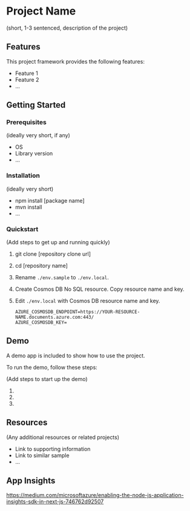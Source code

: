 # Project Name

(short, 1-3 sentenced, description of the project)

## Features

This project framework provides the following features:

* Feature 1
* Feature 2
* ...

## Getting Started

### Prerequisites

(ideally very short, if any)

- OS
- Library version
- ...

### Installation

(ideally very short)

- npm install [package name]
- mvn install
- ...

### Quickstart
(Add steps to get up and running quickly)

1. git clone [repository clone url]
2. cd [repository name]
1. Rename `./env.sample` to `./env.local`.
1. Create Cosmos DB No SQL resource. Copy resource name and key.
1. Edit `./env.local` with Cosmos DB resource name and key.

    ```
    AZURE_COSMOSDB_ENDPOINT=https://YOUR-RESOURCE-NAME.documents.azure.com:443/
    AZURE_COSMOSDB_KEY=
    ```


## Demo

A demo app is included to show how to use the project.

To run the demo, follow these steps:

(Add steps to start up the demo)

1.
2.
3.

## Resources

(Any additional resources or related projects)

- Link to supporting information
- Link to similar sample
- ...
## App Insights
https://medium.com/microsoftazure/enabling-the-node-js-application-insights-sdk-in-next-js-746762d92507